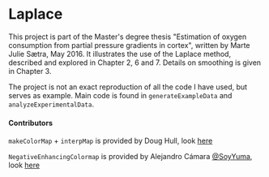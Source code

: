 # Laplace

This project is part of the Master's degree thesis 
"Estimation of oxygen consumption
from partial pressure gradients in cortex", written by Marte Julie Sætra, May 2016.
It illustrates the use of the Laplace method, described and explored in Chapter 
2, 6 and 7. Details on smoothing is given in Chapter 3.

The project is not an exact reproduction of all the code I have used, but serves
as example. Main code is found in `generateExampleData` and `analyzeExperimentalData`.

#### Contributors
`makeColorMap` + `interpMap` is provided by Doug Hull, look [here](http://www.mathworks.com/matlabcentral/fileexchange/17552-makecolormap)

`NegativeEnhancingColormap` is provided by Alejandro Cámara [@SoyYuma](https://github.com/SoyYuma), look [here](http://acamara.es/blog/2013/01/negative-enhancing-colormap-for-matlab/)
